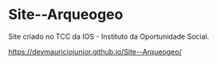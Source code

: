 # Site--Arqueogeo
Site criado no TCC da IOS - Instituto da Oportunidade Social.  

https://devmauriciojunior.github.io/Site--Arqueogeo/
